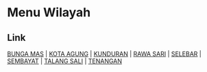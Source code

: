 # Menu Wilayah

## Link

[BUNGA MAS](https://github.com/gigit-pemilu/pemilu-2024-17-bengkulu/tree/main/pilpres/hitung-suara/sub/17-bengkulu/sub/05-seluma/sub/09-seluma-timur/sub/1006-bunga-mas)
 | 
[KOTA AGUNG](https://github.com/gigit-pemilu/pemilu-2024-17-bengkulu/tree/main/pilpres/hitung-suara/sub/17-bengkulu/sub/05-seluma/sub/09-seluma-timur/sub/2003-kota-agung)
 | 
[KUNDURAN](https://github.com/gigit-pemilu/pemilu-2024-17-bengkulu/tree/main/pilpres/hitung-suara/sub/17-bengkulu/sub/05-seluma/sub/09-seluma-timur/sub/2002-kunduran)
 | 
[RAWA SARI](https://github.com/gigit-pemilu/pemilu-2024-17-bengkulu/tree/main/pilpres/hitung-suara/sub/17-bengkulu/sub/05-seluma/sub/09-seluma-timur/sub/2008-rawa-sari)
 | 
[SELEBAR](https://github.com/gigit-pemilu/pemilu-2024-17-bengkulu/tree/main/pilpres/hitung-suara/sub/17-bengkulu/sub/05-seluma/sub/09-seluma-timur/sub/1004-selebar)
 | 
[SEMBAYAT](https://github.com/gigit-pemilu/pemilu-2024-17-bengkulu/tree/main/pilpres/hitung-suara/sub/17-bengkulu/sub/05-seluma/sub/09-seluma-timur/sub/1005-sembayat)
 | 
[TALANG SALI](https://github.com/gigit-pemilu/pemilu-2024-17-bengkulu/tree/main/pilpres/hitung-suara/sub/17-bengkulu/sub/05-seluma/sub/09-seluma-timur/sub/2001-talang-sali)
 | 
[TENANGAN](https://github.com/gigit-pemilu/pemilu-2024-17-bengkulu/tree/main/pilpres/hitung-suara/sub/17-bengkulu/sub/05-seluma/sub/09-seluma-timur/sub/2007-tenangan)

